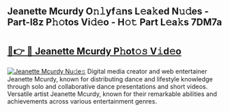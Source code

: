 ## Jeanette Mcurdy O𝚗𝚕yf𝚊ns L𝚎a𝚔ed N𝚞𝚍es - Part-l8z P𝚑𝚘tos Vi𝚍𝚎o - H𝚘𝚝 Part L𝚎a𝚔s 7DM7a

# <h2><a href="http://kf1bctu.oniu.top/?m=Jeanette+Mcurdy">🔗👉 🔴 Jeanette Mcurdy P𝚑ot𝚘𝚜 V𝚒d𝚎o</a></h2>

[![Jeanette Mcurdy Nu𝚍e𝚜](https://i.imgur.com/0qMVB7G.gif)](http://kf1bctu.oniu.top/?m=Jeanette+Mcurdy)
Digital media creator and web entertainer Jeanette Mcurdy, known for distributing dance and lifestyle knowledge through solo and collaborative dance presentations and short videos. Versatile artist Jeanette Mcurdy, known for their remarkable abilities and achievements across various entertainment genres.  
